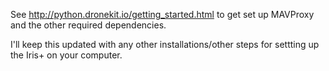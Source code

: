 See http://python.dronekit.io/getting_started.html to get set up MAVProxy and the other required dependencies.

I'll keep this updated with any other installations/other steps for settting up the Iris+ on your computer.